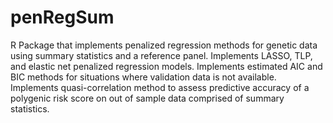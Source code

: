 # penRegSum
R Package that implements penalized regression methods for genetic data using summary statistics and a reference panel.
Implements LASSO, TLP, and elastic net penalized regression models.
Implements estimated AIC and BIC methods for situations where validation data is not available.
Implements quasi-correlation method to assess predictive accuracy of a polygenic risk score on out of sample data comprised of summary statistics.

